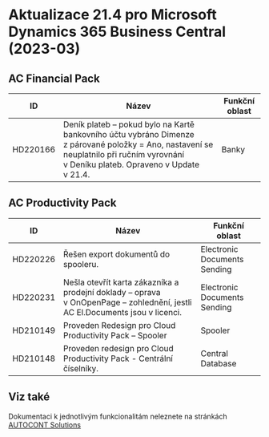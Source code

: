 # Aktualizace 21.4 pro Microsoft Dynamics 365 Business Central (2023-03)

## AC Financial Pack

|ID  |Název  |Funkční oblast  |
|---------|---------|---------|
|HD220166 | Deník plateb – pokud bylo na Kartě bankovního účtu vybráno Dimenze z párované položky = Ano, nastavení se neuplatnilo při ručním vyrovnání v Deníku plateb. Opraveno v Update v 21.4. | Banky        |

## AC Productivity Pack

|ID  |Název  |Funkční oblast  |
|---------|---------|---------|
|HD220226 | Řešen export dokumentů do spooleru. | Electronic Documents Sending |
|HD220231 |Nešla otevřít karta zákazníka a prodejní doklady – oprava v OnOpenPage – zohlednění, jestli AC El.Documents jsou v licenci.| Electronic Documents Sending |
|HD210149 |Proveden Redesign pro Cloud Productivity Pack – Spooler|Spooler|
|HD210148 |Proveden redesign pro Cloud Productivity Pack - Centrální číselníky.|Central Database|

## Viz také

Dokumentaci k jednotlivým funkcionalitám neleznete na stránkách [AUTOCONT Solutions](https://muj.autocont.cz/docs/cs-cz/dynamics365/business-central/AC-Solutions/ac-solutions.html)
